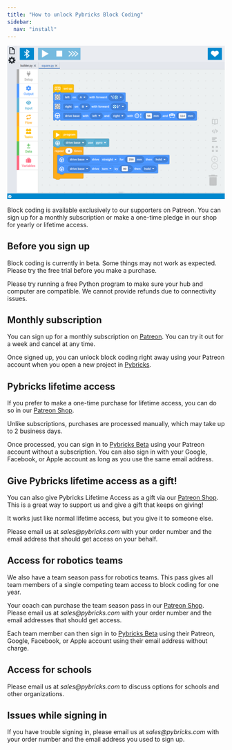 ```yaml
---
title: "How to unlock Pybricks Block Coding"
sidebar:
  nav: "install"
---
```


![Powered Up hubs](/assets/images/pybricks-blocks-1.png)

Block coding is available exclusively to our supporters on Patreon. You can
sign up for a monthly subscription or make a one-time pledge in our shop for
yearly or lifetime access.

## Before you sign up

Block coding is currently in beta. Some things may not work as
expected. Please try the free trial before you make a purchase.

Please try running a free Python program to make sure your hub and computer
are compatible. We cannot provide refunds due to connectivity
issues.

## Monthly subscription

You can sign up for a monthly subscription on [Patreon]. You can try it out for
a week and cancel at any time.

Once signed up, you can unlock block coding right away using your Patreon
account when you open a new project in [Pybricks][Pybricks Beta].

## Pybricks lifetime access

If you prefer to make a one-time purchase for lifetime access, you can do so
in our [Patreon Shop].

Unlike subscriptions, purchases are processed manually, which may
take up to 2 business days.

Once processed, you can sign in to [Pybricks Beta] using your Patreon
account without a subscription. You can also sign in with your Google, Facebook,
or Apple account as long as you use the same email address.

## Give Pybricks lifetime access as a gift!

You can also give Pybricks Lifetime Access as a gift via our [Patreon Shop]. 
This is a great way to support us and give a gift that keeps on giving!

It works just like normal lifetime access, but you give it to someone else.

Please email us at _sales@pybricks.com_ with your order number and the email
address that should get access on your behalf.

## Access for robotics teams

We also have a team season pass for robotics teams. This pass gives all team
members of a single competing team access to block coding for one year.

Your coach can purchase the team season pass in our [Patreon Shop]. Please
email us at _sales@pybricks.com_ with your order number and the email addresses
that should get access.

Each team member can then sign in to [Pybricks Beta] using their Patreon,
Google, Facebook, or Apple account using their email address without charge.

## Access for schools

Please email us at _sales@pybricks.com_ to discuss options for schools and
other organizations.

## Issues while signing in

If you have trouble signing in, please email us at _sales@pybricks.com_ with
your order number and the email address you used to sign up.

[restoring]: #restoring-the-original-firmware
[latest builds]: https://nightly.link/pybricks/pybricks-micropython/workflows/build/master
[support page]: https://github.com/orgs/pybricks/discussions
[Pybricks Code]: https://code.pybricks.com
[Pybricks Beta]: https://beta.pybricks.com
[Google Chrome]: https://www.google.com/chrome
[Microsoft Edge]: https://www.microsoft.com/edge
[Patreon]: https://www.patreon.com/pybricks/membership
[Patreon Shop]: https://www.patreon.com/pybricks/shop

